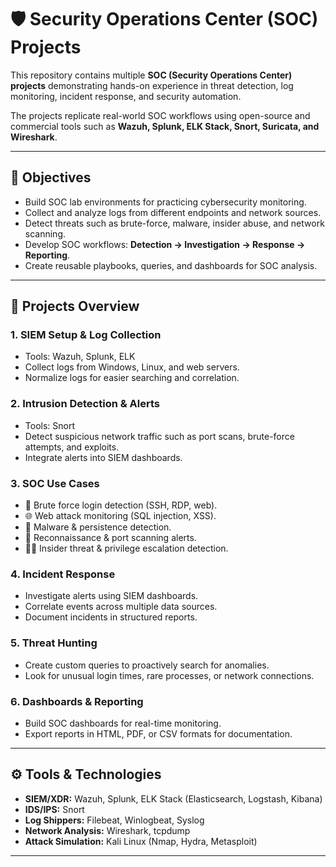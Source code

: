 # 🛡️ Security Operations Center (SOC) Projects

This repository contains multiple **SOC (Security Operations Center) projects** demonstrating hands-on experience in threat detection, log monitoring, incident response, and security automation.

The projects replicate real-world SOC workflows using open-source and commercial tools such as **Wazuh, Splunk, ELK Stack, Snort, Suricata, and Wireshark**.

---

## 🎯 Objectives
- Build SOC lab environments for practicing cybersecurity monitoring.
- Collect and analyze logs from different endpoints and network sources.
- Detect threats such as brute-force, malware, insider abuse, and network scanning.
- Develop SOC workflows: **Detection → Investigation → Response → Reporting**.
- Create reusable playbooks, queries, and dashboards for SOC analysis.

---

## 📂 Projects Overview

### 1. **SIEM Setup & Log Collection**
- Tools: Wazuh, Splunk, ELK
- Collect logs from Windows, Linux, and web servers.
- Normalize logs for easier searching and correlation.

### 2. **Intrusion Detection & Alerts**
- Tools: Snort
- Detect suspicious network traffic such as port scans, brute-force attempts, and exploits.
- Integrate alerts into SIEM dashboards.

### 3. **SOC Use Cases**
- 🔑 Brute force login detection (SSH, RDP, web).
- 🌐 Web attack monitoring (SQL injection, XSS).
- 🦠 Malware & persistence detection.
- 📡 Reconnaissance & port scanning alerts.
- 🧑‍💻 Insider threat & privilege escalation detection.

### 4. **Incident Response**
- Investigate alerts using SIEM dashboards.
- Correlate events across multiple data sources.
- Document incidents in structured reports.

### 5. **Threat Hunting**
- Create custom queries to proactively search for anomalies.
- Look for unusual login times, rare processes, or network connections.

### 6. **Dashboards & Reporting**
- Build SOC dashboards for real-time monitoring.
- Export reports in HTML, PDF, or CSV formats for documentation.

---

## ⚙️ Tools & Technologies
- **SIEM/XDR:** Wazuh, Splunk, ELK Stack (Elasticsearch, Logstash, Kibana)
- **IDS/IPS:** Snort
- **Log Shippers:** Filebeat, Winlogbeat, Syslog
- **Network Analysis:** Wireshark, tcpdump
- **Attack Simulation:** Kali Linux (Nmap, Hydra, Metasploit)

---
